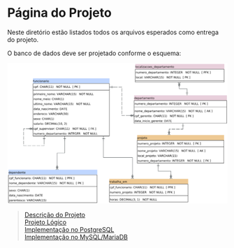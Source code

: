 # Página do Projeto

Neste diretório estão listados todos os arquivos esperados como entrega do projeto.

O banco de dados deve ser projetado conforme o esquema:

![Esquema Banco de Dados Elmasri](./Descri%C3%A7%C3%A3o/modelo-elmasri.png)

>[Descrição do Projeto](./Descri%C3%A7%C3%A3o/)<br>
>[Projeto Lógico](./Projeto%20L%C3%B3gico/)<br>
>[Implementação no PostgreSQL](./PostgreSQL/)<br>
>[Implementação no MySQL/MariaDB](./MySQL/)<br>